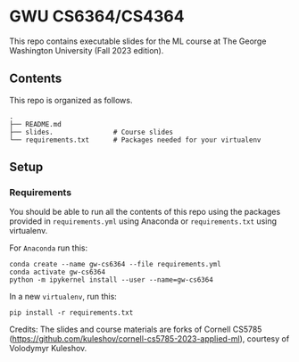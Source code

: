 # GWU CS6364/CS4364

This repo contains executable slides for the  ML course at The George Washington University (Fall 2023 edition).

## Contents

This repo is organized as follows.

```
.
├── README.md
├── slides.               # Course slides 
└── requirements.txt      # Packages needed for your virtualenv
```

## Setup

### Requirements

You should be able to run all the contents of this repo using the packages provided in `requirements.yml` using Anaconda or `requirements.txt` using virtualenv.

For `Anaconda` run this:
```
conda create --name gw-cs6364 --file requirements.yml
conda activate gw-cs6364
python -m ipykernel install --user --name=gw-cs6364
```

In a new `virtualenv`, run this:
```
pip install -r requirements.txt
```

Credits: The slides and course materials are forks of Cornell CS5785 (https://github.com/kuleshov/cornell-cs5785-2023-applied-ml), courtesy of Volodymyr Kuleshov.
